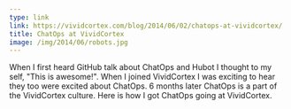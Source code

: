 ```yaml
---
type: link
link: https://vividcortex.com/blog/2014/06/02/chatops-at-vividcortex/
title: ChatOps at VividCortex
image: /img/2014/06/robots.jpg
---
```


When I first heard GitHub talk about ChatOps and Hubot I thought to my self, "This is awesome!". When I joined VividCortex I was exciting to hear they too were excited about ChatOps. 6 months later ChatOps is a part of the VividCortex culture. Here is how I got ChatOps going at VividCortex.
